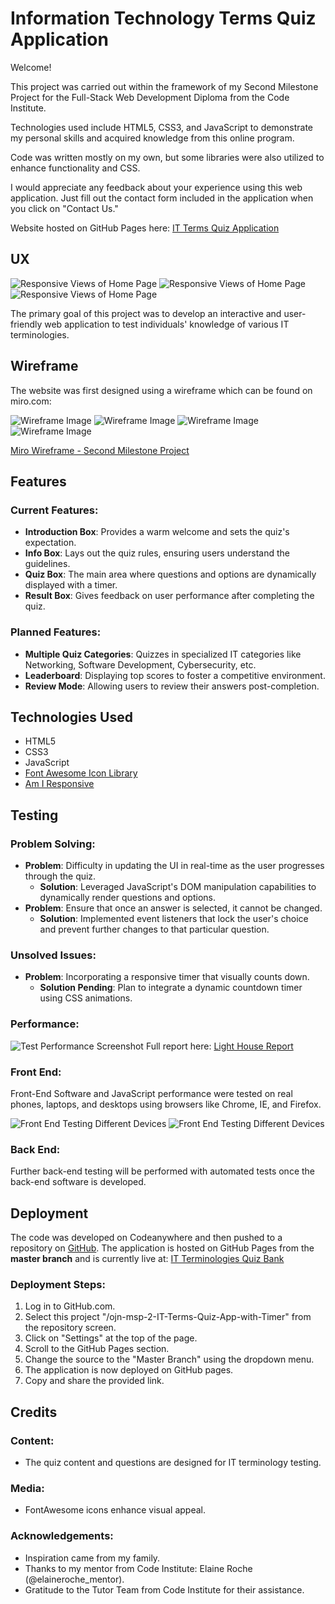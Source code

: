 # Information Technology Terms Quiz Application

Welcome!

This project was carried out within the framework of my Second Milestone Project for the Full-Stack Web Development Diploma from the Code Institute.

Technologies used include HTML5, CSS3, and JavaScript to demonstrate my personal skills and acquired knowledge from this online program.

Code was written mostly on my own, but some libraries were also utilized to enhance functionality and CSS.

I would appreciate any feedback about your experience using this web application. Just fill out the contact form included in the application when you click on "Contact Us."

Website hosted on GitHub Pages here: [IT Terms Quiz Application](https://onuorah-joshua-nwani.github.io/ojn-msp-2-IT-Terms-Quiz-App-with-Timer/)

## UX

![Responsive Views of Home Page](documentation/rm-images/AIR-start-quiz-page.png)
![Responsive Views of Home Page](documentation/rm-images/AIR-quiz-instructions-page.png)
![Responsive Views of Home Page](documentation/rm-images/AIR-game-play_ojn-msp-2-IT-Terms-Quiz-App-with-Timer_.png)

The primary goal of this project was to develop an interactive and user-friendly web application to test individuals' knowledge of various IT terminologies.

## Wireframe

The website was first designed using a wireframe which can be found on miro.com:

![Wireframe Image](documentation/wireframes/Desktop-1.jpg)
![Wireframe Image](documentation/wireframes/Laptop-1.jpg)
![Wireframe Image](documentation/wireframes/Desktop-1.jpg)
![Wireframe Image](documentation/wireframes/Tablet-1.jpg)

[Miro Wireframe - Second Milestone Project](https://app.visily.ai/projects/f3a5621b-2d9a-494c-b212-2149dda2c3d1/boards/584188)

## Features

### Current Features:

- **Introduction Box**: Provides a warm welcome and sets the quiz's expectation.
- **Info Box**: Lays out the quiz rules, ensuring users understand the guidelines.
- **Quiz Box**: The main area where questions and options are dynamically displayed with a timer.
- **Result Box**: Gives feedback on user performance after completing the quiz.

### Planned Features:

- **Multiple Quiz Categories**: Quizzes in specialized IT categories like Networking, Software Development, Cybersecurity, etc.
- **Leaderboard**: Displaying top scores to foster a competitive environment.
- **Review Mode**: Allowing users to review their answers post-completion.

## Technologies Used

- HTML5
- CSS3
- JavaScript
- [Font Awesome Icon Library](https://fontawesome.com/icons?d=gallery)
- [Am I Responsive](https://ui.dev/amiresponsive?url=https://onuorah-joshua-nwani.github.io/ojn-msp-2-IT-Terms-Quiz-App-with-Timer/)

## Testing

### Problem Solving:

- **Problem**: Difficulty in updating the UI in real-time as the user progresses through the quiz.
  - **Solution**: Leveraged JavaScript's DOM manipulation capabilities to dynamically render questions and options.
- **Problem**: Ensure that once an answer is selected, it cannot be changed.
  - **Solution**: Implemented event listeners that lock the user's choice and prevent further changes to that particular question.

### Unsolved Issues:

- **Problem**: Incorporating a responsive timer that visually counts down.
  - **Solution Pending**: Plan to integrate a dynamic countdown timer using CSS animations.

### Performance:

![Test Performance Screenshot](documentation/testing/screenshot_test_performance.png)
Full report here: [Light House Report](documentation/browser-testing/lighthouse.pdf)

### Front End:

Front-End Software and JavaScript performance were tested on real phones, laptops, and desktops using browsers like Chrome, IE, and Firefox.

![Front End Testing Different Devices](documentation/browser-testing/microsoft-edge-home-1-.png)
![Front End Testing Different Devices](documentation/browser-testing/Opera-browser.png)

### Back End:

Further back-end testing will be performed with automated tests once the back-end software is developed.

## Deployment

The code was developed on Codeanywhere and then pushed to a repository on [GitHub](https://github.com/Onuorah-Joshua-Nwani/ojn-msp-2-IT-Terms-Quiz-App-with-Timer.git). The application is hosted on GitHub Pages from the **master branch** and is currently live at: [IT Terminologies Quiz Bank](https://onuorah-joshua-nwani.github.io/ojn-msp-2-IT-Terms-Quiz-App-with-Timer/)

### Deployment Steps:

1. Log in to GitHub.com.
2. Select this project "/ojn-msp-2-IT-Terms-Quiz-App-with-Timer" from the repository screen.
3. Click on "Settings" at the top of the page.
4. Scroll to the GitHub Pages section.
5. Change the source to the "Master Branch" using the dropdown menu.
6. The application is now deployed on GitHub pages.
7. Copy and share the provided link.

## Credits

### Content:

- The quiz content and questions are designed for IT terminology testing.

### Media:

- FontAwesome icons enhance visual appeal.

### Acknowledgements:

- Inspiration came from my family.
- Thanks to my mentor from Code Institute: Elaine Roche (@elaineroche_mentor).
- Gratitude to the Tutor Team from Code Institute for their assistance.
